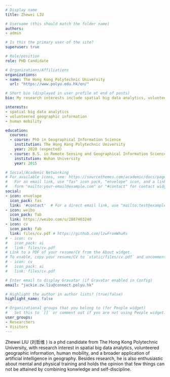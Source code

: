 ```yaml
---
# Display name
title: Zhewei LIU

# Username (this should match the folder name)
authors:
- admin

# Is this the primary user of the site?
superuser: true

# Role/position
role: PHD Candidate

# Organizations/Affiliations
organizations:
- name: The Hong Kong Polytechnic University
  url: "https://www.polyu.edu.hk/en/"

# Short bio (displayed in user profile at end of posts)
bio: My research interests include spatial big data analytics, volunteered geographic information, human mobility.

interests:
- spatial big data analytics
- volunteered geographic information
- human mobility

education:
  courses:
  - course: PhD in Geographical Information Science
    institution: The Hong Kong Polytechnic University
    year: 2020 (expected)
  - course: B.S. in Remote Sensing and Geographical Information Science
    institution: Wuhan University
    year: 2015

# Social/Academic Networking
# For available icons, see: https://sourcethemes.com/academic/docs/page-builder/#icons
#   For an email link, use "fas" icon pack, "envelope" icon, and a link in the
#   form "mailto:your-email@example.com" or "#contact" for contact widget.
social:
- icon: envelope
  icon_pack: fas
  link: '#contact'  # For a direct email link, use "mailto:test@example.org".
- icon: weibo
  icon_pack: fab
  link: https://weibo.com/u/2887403240
- icon: cv
  icon_pack: fab
  link: files/cv.pdf # https://github.com/lzwFromWhuRs
# - icon: cv
#   icon_pack: ai
#   link: files/cv.pdf
# Link to a PDF of your resume/CV from the About widget.
# To enable, copy your resume/CV to `static/files/cv.pdf` and uncomment the lines below.
# - icon: cv
#   icon_pack: ai
#   link: files/cv.pdf

# Enter email to display Gravatar (if Gravatar enabled in Config)
email: "jackie.zw.liu@connect.polyu.hk"

# Highlight the author in author lists? (true/false)
highlight_name: false

# Organizational groups that you belong to (for People widget)
#   Set this to `[]` or comment out if you are not using People widget.
user_groups:
- Researchers
- Visitors
---
```


Zhewei LIU (刘哲维 ) is a phd candidate from The Hong Kong Polytechnic University, with research interest in spatial big data analytics, volunteered geographic information, human mobility, and a broader application of artificial intelligence in geography. Besides research, he is also enthusiastic about mental and physical training and holds the opinion that few things can not be attained by combining konwledge and self-discipline. 
